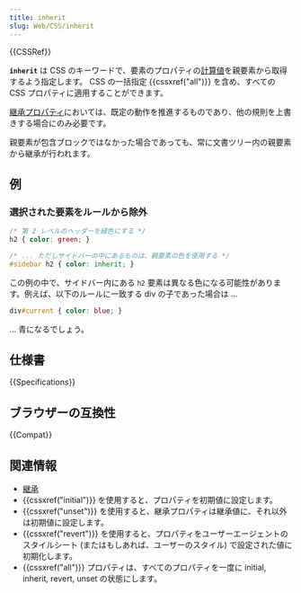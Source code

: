 ```yaml
---
title: inherit
slug: Web/CSS/inherit
---
```

{{CSSRef}}

**`inherit`** は CSS のキーワードで、要素のプロパティの[計算値](/ja/docs/Web/CSS/computed_value)を親要素から取得するよう指定します。 CSS の一括指定 {{cssxref("all")}} を含め、すべての CSS プロパティに適用することができます。

[継承プロパティ](/ja/docs/Web/CSS/inheritance#inherited_properties)においては、既定の動作を推進するものであり、他の規則を上書きする場合にのみ必要です。

親要素が包含ブロックではなかった場合であっても、常に文書ツリー内の親要素から継承が行われます。

## 例

### 選択された要素をルールから除外

```css
/* 第 2 レベルのヘッダーを緑色にする */
h2 { color: green; }

/* ... ただしサイドバーの中にあるものは、親要素の色を使用する */
#sidebar h2 { color: inherit; }
```

この例の中で、サイドバー内にある `h2` 要素は異なる色になる可能性があります。例えば、以下のルールに一致する div の子であった場合は ...

```css
div#current { color: blue; }
```

... 青になるでしょう。

## 仕様書

{{Specifications}}

## ブラウザーの互換性

{{Compat}}

## 関連情報

- [継承](/ja/docs/Web/CSS/inheritance)
- {{cssxref("initial")}} を使用すると、プロパティを初期値に設定します。
- {{cssxref("unset")}} を使用すると、継承プロパティは継承値に、それ以外は初期値に設定します。
- {{cssxref("revert")}} を使用すると、プロパティをユーザーエージェントのスタイルシート (またはもしあれば、ユーザーのスタイル) で設定された値に初期化します。
- {{cssxref("all")}} プロパティは、すべてのプロパティを一度に initial, inherit, revert, unset の状態にします。
